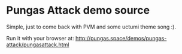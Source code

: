 # Pungas Attack demo source

Simple, just to come back with PVM and some uctumi theme song :). 

Run it with your browser at:
http://pungas.space/demos/pungas-attack/pungasattack.html
